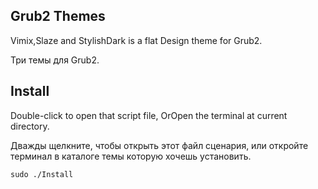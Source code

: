 
## Grub2 Themes

Vimix,Slaze and StylishDark is a flat Design theme for Grub2.

Три темы для Grub2.

## Install

Double-click to open that script file,
OrOpen the terminal at current directory.

Дважды щелкните, чтобы открыть этот файл сценария, или откройте терминал в  каталоге темы которую хочешь установить.

    sudo ./Install
